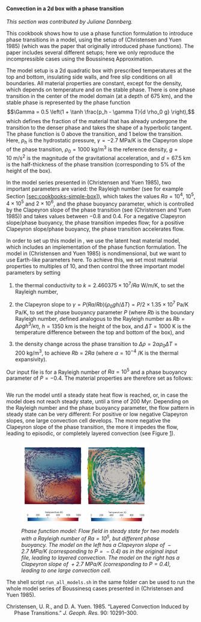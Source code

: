 #### Convection in a 2d box with a phase transition

*This section was contributed by Juliane Dannberg.*

This cookbook shows how to use a phase function formulation to introduce phase
transitions in a model, using the setup of (Christensen and Yuen 1985) (which
was the paper that originally introduced phase functions). The paper includes
several different setups; here we only reproduce the incompressible cases
using the Boussinesq Approximation.

The model setup is a 2d quadratic box with prescribed temperatures at the top
and bottom, insulating side walls, and free slip conditions on all boundaries.
All material properties are constant, except for the density, which depends on
temperature and on the stable phase. There is one phase transition in the
center of the model domain (at a depth of 675 km), and the stable phase is
represented by the phase function
$$\Gamma = 0.5 \left(1 + \tanh \frac{p_h - \gamma T}{d \rho_0 g} \right),$$
which defines the fraction of the material that has already undergone the
transition to the denser phase and takes the shape of a hyperbolic tangent.
The phase function is 0 above the transition, and 1 below the transition.
Here, $p_h$ is the hydrostatic pressure,
$\gamma = -2.7~\si{\mega\pascal\per\kelvin}$ is the Clapeyron slope of the
phase transition, $\rho_0 = 1000~\si{\kg\per\cubic\meter}$ is the reference
density, $g = 10~\si{\metre\per\square\second}$ is the magnitude of the
gravitational acceleration, and $d = 67.5~\si{\km}$ is the half-thickness of
the phase transition (corresponding to 5% of the height of the box).

In the model series presented in (Christensen and Yuen 1985), two important
parameters are varied: the Rayleigh number (see for example
Section&nbsp;[\[sec:cookbooks-simple-box\]][1]), which takes the values
$Ra = 10^4$, $10^5$, $4 \times 10^5$ and $2 \times 10^6$, and the phase
buoyancy parameter, which is controlled by the Clapeyron slope of the phase
transition (see (Christensen and Yuen 1985)) and takes values between $-0.8$
and $0.4$. For a negative Clapeyron slope/phase buoyancy, the phase transition
impedes flow; for a positive Clapeyron slope/phase buoyancy, the phase
transition accelerates flow.

In order to set up this model in , we use the latent heat material model,
which includes an implementation of the phase function formulation. The model
in (Christensen and Yuen 1985) is nondimensional, but we want to use
Earth-like parameters here. To achieve this, we set most material properties
to multiples of 10, and then control the three important model parameters by
setting

1.  the thermal conductivity to
    $k = 2.460375 \times 10^7 / Ra~\si{\watt\per\metre\per\kelvin}$, to set
    the Rayleigh number,

2.  the Clapeyron slope to
    $\gamma = P (Ra/Rb) (\rho_0 g h/\Delta T) = P/2 \times 1.35 \times 10^7~\si{\pascal\per\kelvin}$
    Pa/K, to set the phase buoyancy parameter $P$ (where $Rb$ is the boundary
    Rayleigh number, defined analogous to the Rayleigh number as
    $Rb = \Delta \rho g h^3 / \kappa \eta$, $h=1350~\si{\km}$ is the height of
    the box, and $\Delta T = 1000~\si{\kelvin}$ is the temperature difference
    between the top and bottom of the box), and

3.  the density change across the phase transition to
    $\Delta \rho = 2 \alpha \rho_0 \Delta T = 200~\si{\kg\per\cubic\meter}$,
    to achieve $Rb$ = 2$Ra$ (where $\alpha = 10^{-4}~\si{\per\kelvin}$ is the
    thermal expansivity).

Our input file is for a Rayleigh number of $Ra = 10^5$ and a phase buoyancy
parameter of $P=-0.4$. The material properties are therefore set as follows:

``` prmfile
```

We run the model until a steady state heat flow is reached, or, in case the
model does not reach steady state, until a time of 200 Myr. Depending on the
Rayleigh number and the phase buoyancy parameter, the flow pattern in steady
state can be very different: For positive or low negative Clapeyron slopes,
one large convection cell develops. The more negative the Clapeyron slope of
the phase transition, the more it impedes the flow, leading to episodic, or
completely layered convection (see Figure&nbsp;[1][]).

<figure>
<img src="flow_field.png" id="fig:christensen_yuen" style="width:80.0%" alt="Phase function model: Flow field in steady state for two models with a Rayleigh number of Ra = 10^5, but different phase buoyancy. The model on the left has a Clapeyron slope of -2.7~\si{\mega\pascal\per\kelvin} (corresponding to P=-0.4) as in the original input file, leading to layered convection. The model on the right has a Clapeyron slope of +2.7~\si{\mega\pascal\per\kelvin} (corresponding to P=0.4), leading to one large convection cell." /><figcaption aria-hidden="true"><em>Phase function model: Flow field in steady state for two models with a Rayleigh number of <span class="math inline"><em>R</em><em>a</em>&#x2004;=&#x2004;10<sup>5</sup></span>, but different phase buoyancy. The model on the left has a Clapeyron slope of <span class="math inline">&#x2005;&#x2212;&#x2005;2.7&#xA0;MPa/K</span> (corresponding to <span class="math inline"><em>P</em>&#x2004;=&#x2004;&#x2005;&#x2212;&#x2005;0.4</span>) as in the original input file, leading to layered convection. The model on the right has a Clapeyron slope of <span class="math inline">&#x2005;+&#x2005;2.7&#xA0;MPa/K</span> (corresponding to <span class="math inline"><em>P</em>&#x2004;=&#x2004;0.4</span>), leading to one large convection cell.</em></figcaption>
</figure>

The shell script `run_all_models.sh` in the same folder can be used to run the
whole model series of Boussinesq cases presented in (Christensen and Yuen
1985).

<div id="refs" class="references csl-bib-body hanging-indent">

<div id="ref-CY85" class="csl-entry">

Christensen, U. R., and D. A. Yuen. 1985. &ldquo;Layered Convection Induced by
Phase Transitions.&rdquo; *J. Geoph. Res.* 90: 10291&ndash;300.

</div>

</div>

  [1]: #sec:cookbooks-simple-box
  [1]: #fig:christensen_yuen
